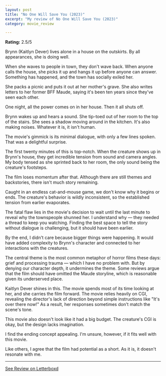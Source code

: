 ```yaml
---
layout: post
title: "No One Will Save You (2023)"
excerpt: "My review of No One Will Save You (2023)"
category: movie_review

---
```


**Rating:** 2.5/5

Brynn (Kaitlyn Dever) lives alone in a house on the outskirts. By all appearances, she is doing well.

When she waves to people in town, they don't wave back. When anyone calls the house, she picks it up and hangs it up before anyone can answer. Something has happened, and the town has socially exiled her.

She packs a picnic and puts it out at her mother's grave. She also writes letters to her former BFF Maude, saying it's been ten years since they've seen each other.

One night, all the power comes on in her house. Then it all shuts off.

Brynn wakes up and hears a sound. She tip-toed out of her room to the top of the stairs. She sees a shadow moving around in the kitchen. It's also making noises. Whatever it is, it isn't human.

The movie's gimmick is its minimal dialogue, with only a few lines spoken. That was a delightful surprise.

The first twenty minutes of this is top-notch. When the creature shows up in Brynn's house, they get incredible tension from sound and camera angles. My body tensed as she sprinted back to her room, the only sound being the creature's footsteps.

The film loses momentum after that. Although there are still themes and backstories, there isn't much story remaining.

Caught in an endless cat-and-mouse game, we don't know why it begins or ends. The creature's behavior is wildly inconsistent, so the established tension from earlier evaporates.

The fatal flaw lies in the movie's decision to wait until the last minute to reveal why the townspeople shunned her. I understand why — they needed a thread to keep you watching. Finding the best space to tell the story without dialogue is challenging, but it should have been earlier.

By the end, I didn't care because bigger things were happening. It would have added complexity to Brynn's character and connected to her interactions with the creatures.

The central theme is the most common metaphor of horror films these days: grief and processing trauma — which I have no problem with. But by denying our character depth, it undermines the theme. Some reviews argue that the film should have omitted the Maude storyline, which is reasonable given its underserved place.

Kaitlyn Dever shines in this. The movie spends most of its time looking at her, and she carries the film forward. The movie relies heavily on CGI, revealing the director's lack of direction beyond simple instructions like "It's over there now!" As a result, her responses sometimes don't match the scene's tone.

This movie also doesn't look like it had a big budget. The creature's CGI is okay, but the design lacks imagination.

I find the ending concept appealing. I'm unsure, however, if it fits well with this movie.

Like others, I agree that the film had potential as a short. As it is, it doesn't resonate with me.

<hr>

[See Review on Letterboxd](https://boxd.it/5nbmPz)

